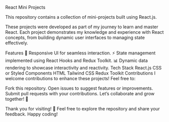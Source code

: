 React Mini Projects

This repository contains a collection of mini-projects built using React.js.

These projects were developed as part of my journey to learn and master React. Each project demonstrates my knowledge and experience with React concepts, from building dynamic user interfaces to managing state effectively.

Features
🌟 Responsive UI for seamless interaction.
⚡ State management implemented using React Hooks and Redux Toolkit.
📊 Dynamic data rendering to showcase interactivity and reactivity.
Tech Stack
React.js
CSS or Styled Components
HTML
Tailwind CSS
Redux Toolkit
Contributions
I welcome contributions to enhance these projects! Feel free to:

Fork this repository.
Open issues to suggest features or improvements.
Submit pull requests with your contributions.
Let’s collaborate and grow together! 🚀

Thank you for visiting! 🌟
Feel free to explore the repository and share your feedback. Happy coding!
